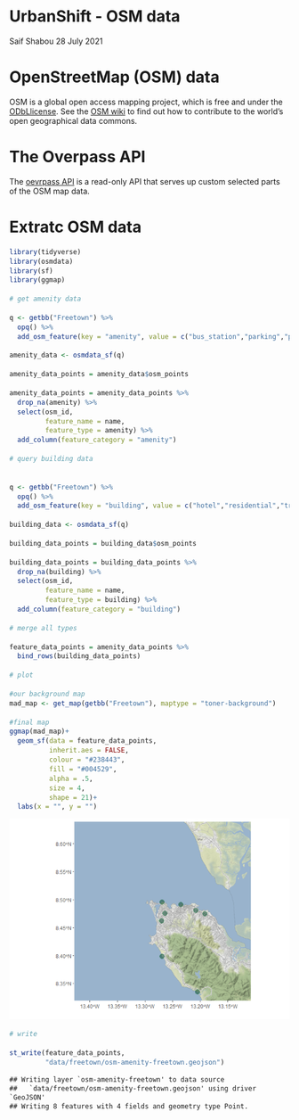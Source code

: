 UrbanShift - OSM data
================
Saif Shabou
28 July 2021

# OpenStreetMap (OSM) data

OSM is a global open access mapping project, which is free and under the
[ODbLlicense](https://www.openstreetmap.org/copyright). See the [OSM
wiki](https://wiki.openstreetmap.org/wiki/Contribute_map_data) to find
out how to contribute to the world’s open geographical data commons.

# The Overpass API

The [oevrpass API](https://www.overpass-api.de/) is a read-only API that
serves up custom selected parts of the OSM map data.

# Extratc OSM data

``` r
library(tidyverse)
library(osmdata)
library(sf)
library(ggmap)

# get amenity data

q <- getbb("Freetown") %>%
  opq() %>%
  add_osm_feature(key = "amenity", value = c("bus_station","parking","parking_space")) 

amenity_data <- osmdata_sf(q)

amenity_data_points = amenity_data$osm_points

amenity_data_points = amenity_data_points %>% 
  drop_na(amenity) %>% 
  select(osm_id,
         feature_name = name,
         feature_type = amenity) %>% 
  add_column(feature_category = "amenity")

# query building data


q <- getbb("Freetown") %>%
  opq() %>%
  add_osm_feature(key = "building", value = c("hotel","residential","transportation"))

building_data <- osmdata_sf(q)

building_data_points = building_data$osm_points

building_data_points = building_data_points %>% 
  drop_na(building) %>% 
  select(osm_id,
         feature_name = name,
         feature_type = building) %>% 
  add_column(feature_category = "building")

# merge all types

feature_data_points = amenity_data_points %>% 
  bind_rows(building_data_points)

# plot

#our background map
mad_map <- get_map(getbb("Freetown"), maptype = "toner-background")

#final map
ggmap(mad_map)+
  geom_sf(data = feature_data_points,
          inherit.aes = FALSE,
          colour = "#238443",
          fill = "#004529",
          alpha = .5,
          size = 4,
          shape = 21)+
  labs(x = "", y = "")
```

![](explore-osm-data_files/figure-gfm/unnamed-chunk-1-1.png)<!-- -->

``` r
# write

st_write(feature_data_points,
         "data/freetown/osm-amenity-freetown.geojson")
```

    ## Writing layer `osm-amenity-freetown' to data source 
    ##   `data/freetown/osm-amenity-freetown.geojson' using driver `GeoJSON'
    ## Writing 8 features with 4 fields and geometry type Point.
